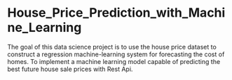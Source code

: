 # House_Price_Prediction_with_Machine_Learning
The goal of this data science project is to use the house price dataset to construct a regression machine-learning system for forecasting the cost of homes. To implement a machine learning model capable of predicting the best future house sale prices with Rest Api. 
